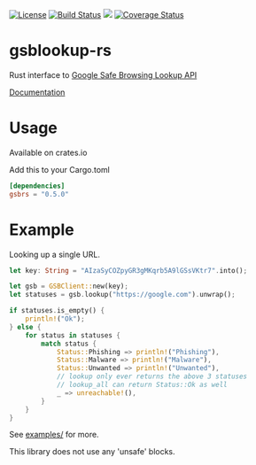 [![License](http://img.shields.io/badge/license-MIT-blue.svg)](https://github.com/insanitybit/gsblookup-rs/blob/master/LICENSE) [![Build Status](https://travis-ci.org/insanitybit/gsblookup-rs.png)](https://travis-ci.org/insanitybit/gsblookup-rs)
[![](https://meritbadge.herokuapp.com/gsbrs)](https://crates.io/crates/gsbrs)
[![Coverage Status](https://coveralls.io/repos/insanitybit/gsblookup-rs/badge.svg?branch=master&service=github)](https://coveralls.io/github/insanitybit/gsblookup-rs?branch=master)

# gsblookup-rs
Rust interface to [Google Safe Browsing Lookup API](https://developers.google.com/safe-browsing/lookup_guide)

[Documentation](https://insanitybit.github.io/gsblookup-rs/gsbrs/)

# Usage

Available on crates.io

Add this to your Cargo.toml

```toml
[dependencies]
gsbrs = "0.5.0"
```

# Example

Looking up a single URL.

```rust
let key: String = "AIzaSyCOZpyGR3gMKqrb5A9lGSsVKtr7".into();

let gsb = GSBClient::new(key);
let statuses = gsb.lookup("https://google.com").unwrap();

if statuses.is_empty() {
    println!("Ok");
} else {
    for status in statuses {
        match status {
            Status::Phishing => println!("Phishing"),
            Status::Malware => println!("Malware"),
            Status::Unwanted => println!("Unwanted"),
            // lookup only ever returns the above 3 statuses
            // lookup_all can return Status::Ok as well
            _ => unreachable!(),
        }
    }
}
```

See [examples/](https://github.com/insanitybit/gsblookup-rs/tree/master/examples) for more.

This library does not use any 'unsafe' blocks.
